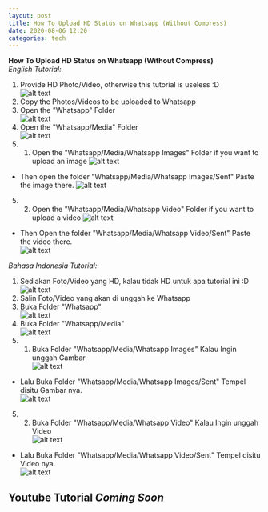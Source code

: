 ```yaml
---
layout: post
title: How To Upload HD Status on Whatsapp (Without Compress)
date: 2020-08-06 12:20
categories: tech
---
```

**How To Upload HD Status on Whatsapp (Without Compress)**  
_English Tutorial:_  
1. Provide HD Photo/Video, otherwise this tutorial is useless :D  
![alt text](https://images2.imgbox.com/49/4b/8ImVaS2u_o.jpg)  
2. Copy the Photos/Videos to be uploaded to Whatsapp
3. Open the "Whatsapp" Folder  
![alt text](https://images2.imgbox.com/d8/25/z68HEhCL_o.jpg)  
4. Open the "Whatsapp/Media" Folder  
![alt text](https://images2.imgbox.com/3c/26/qS1G1hgJ_o.jpg)  
5. 1. Open the "Whatsapp/Media/Whatsapp Images" Folder if you want to upload an image
![alt text](https://images2.imgbox.com/71/59/kTEB3dwt_o.jpg)  
 - Then open the folder "Whatsapp/Media/Whatsapp Images/Sent" Paste the image there.
![alt text](https://images2.imgbox.com/b4/42/b9FLEKnv_o.jpg)  
5. 2. Open the "Whatsapp/Media/Whatsapp Video" Folder if you want to upload a video
![alt text](https://images2.imgbox.com/87/2a/HNELb4ex_o.jpg)  
 - Then Open the folder "Whatsapp/Media/Whatsapp Video/Sent" Paste the video there.  
![alt text](https://images2.imgbox.com/36/e2/DpkdEdrN_o.jpg)  

_Bahasa Indonesia Tutorial:_
1. Sediakan Foto/Video yang HD, kalau tidak HD untuk apa tutorial ini :D  
![alt text](https://images2.imgbox.com/49/4b/8ImVaS2u_o.jpg)  
2. Salin Foto/Video yang akan di unggah ke Whatsapp
3. Buka Folder "Whatsapp"  
![alt text](https://images2.imgbox.com/d8/25/z68HEhCL_o.jpg)  
4. Buka Folder "Whatsapp/Media"  
![alt text](https://images2.imgbox.com/3c/26/qS1G1hgJ_o.jpg)  
5. 1. Buka Folder "Whatsapp/Media/Whatsapp Images" Kalau Ingin unggah Gambar  
![alt text](https://images2.imgbox.com/71/59/kTEB3dwt_o.jpg)  
 - Lalu Buka Folder "Whatsapp/Media/Whatsapp Images/Sent" Tempel disitu Gambar nya.  
![alt text](https://images2.imgbox.com/b4/42/b9FLEKnv_o.jpg)  
5. 2. Buka Folder "Whatsapp/Media/Whatsapp Video" Kalau Ingin unggah Video  
![alt text](https://images2.imgbox.com/87/2a/HNELb4ex_o.jpg)  
 - Lalu Buka Folder "Whatsapp/Media/Whatsapp Video/Sent" Tempel disitu Video nya.  
![alt text](https://images2.imgbox.com/36/e2/DpkdEdrN_o.jpg)  


## Youtube Tutorial _Coming Soon_
